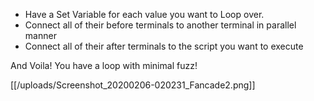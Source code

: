 * Have a Set Variable for each value you want to Loop over.
* Connect all of their before terminals to another terminal in parallel manner
* Connect all of their after terminals to the script you want to execute

And Voila! You have a loop with minimal fuzz!

[[/uploads/Screenshot_20200206-020231_Fancade2.png]]